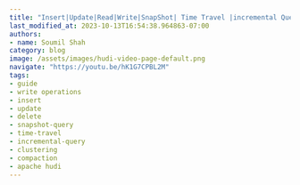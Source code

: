 ```yaml
---
title: "Insert|Update|Read|Write|SnapShot| Time Travel |incremental Query on Apache Hudi datalake (S3)"
last_modified_at: 2023-10-13T16:54:38.964863-07:00
authors:
- name: Soumil Shah
category: blog
image: /assets/images/hudi-video-page-default.png
navigate: "https://youtu.be/hK1G7CPBL2M"
tags:
- guide
- write operations
- insert
- update
- delete
- snapshot-query
- time-travel
- incremental-query
- clustering
- compaction
- apache hudi
---
```

